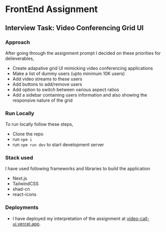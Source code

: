 # FrontEnd Assignment

## **Interview Task: Video Conferencing Grid UI**

### Approach
After going through the assignment prompt I decided on these priorities for delieverables,
- Create adapative grid UI mimicking video conferencing applications
- Make a list of dummy users (upto minimum 10K users)
- Add video streams to these users
- Add buttons to add/remove users
- Add option to switch between various aspect ratios
- Add a sidebar containing users information and also showing the responsive nature of the grid

### Run Locally
To run locally follow these steps,
- Clone the repo
- run `npm i`
- run `npm run dev` to start development server

### Stack used
I have used following frameworks and libraries to build the application
- Next.js
- TailwindCSS
- shad-cn
- react-icons

### Deployments
- I have deployed my interpretation of the assignment at [video-call-ui.vercel.app](https://video-call-ui.vercel.app "Video Grid UI").